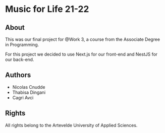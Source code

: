 # Music for Life 21-22

## About

This was our final project for @Work 3, a course from the Associate Degree in Programming.

For this project we decided to use Next.js for our front-end and NestJS for our back-end.

## Authors

- Nicolas Cnudde
- Thabisa Dingani
- Cagri Avci

## Rights

All rights belong to the Artevelde University of Applied Sciences.